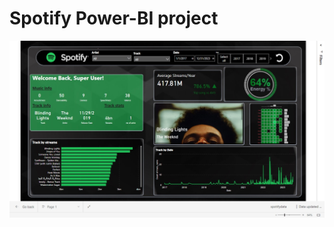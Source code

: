 # Spotify Power-BI project
![Test Image 4](https://github.com/Jeevan-prasanth/Power-BI/blob/main/spotify-img.jpg)

